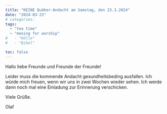 ```yaml
---
title: "KEINE Quäker-Andacht am Samstag, den 23.3.2024"
date: "2024-03-23"
# categories:
tags:
  - "tea time"
  - "meeing for worship"
#   - "Hölle"
#   - "Bibel"

toc: false
---
```


Hallo liebe Freunde und Freunde der Freunde!

Leider muss die kommende Andacht gesundheitsbeding ausfallen.
Ich würde mich freuen, wenn wir uns in zwei Wochen wieder
sehen. Ich werde dann noch mal eine Einladung zur Erinnerung
verschicken.

Viele Grüße.

Olaf